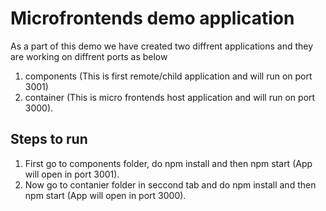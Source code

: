# Microfrontends demo application

As a part of this demo we have created two diffrent applications and they are working on diffrent ports as below

1. components (This is first remote/child application and will run on port 3001)
2. container (This is micro frontends host application and will run on port 3000).

## Steps to run

1. First go to components folder, do npm install and then npm start (App will open in port 3001).
2. Now go to contanier folder in seccond tab and do npm install and then npm start (App will open in port 3000).
